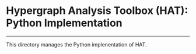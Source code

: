# Hypergraph Analysis Toolbox (HAT): Python Implementation

---

This directory manages the Python implenentation of HAT.
